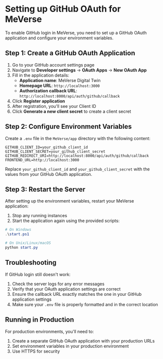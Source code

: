 # Setting up GitHub OAuth for MeVerse

To enable GitHub login in MeVerse, you need to set up a GitHub OAuth application and configure your environment variables.

## Step 1: Create a GitHub OAuth Application

1. Go to your GitHub account settings page
2. Navigate to **Developer settings** → **OAuth Apps** → **New OAuth App**
3. Fill in the application details:
   - **Application name**: MeVerse Digital Twin
   - **Homepage URL**: `http://localhost:3000`
   - **Authorization callback URL**: `http://localhost:8000/api/auth/github/callback`
4. Click **Register application**
5. After registration, you'll see your Client ID
6. Click **Generate a new client secret** to create a client secret

## Step 2: Configure Environment Variables

Create a `.env` file in the `MeVerse/app` directory with the following content:

```
GITHUB_CLIENT_ID=your_github_client_id
GITHUB_CLIENT_SECRET=your_github_client_secret
GITHUB_REDIRECT_URI=http://localhost:8000/api/auth/github/callback
FRONTEND_URL=http://localhost:3000
```

Replace `your_github_client_id` and `your_github_client_secret` with the values from your GitHub OAuth application.

## Step 3: Restart the Server

After setting up the environment variables, restart your MeVerse application:

1. Stop any running instances
2. Start the application again using the provided scripts:

```powershell
# On Windows
.\start.ps1

# On Unix/Linux/macOS
python start.py
```

## Troubleshooting

If GitHub login still doesn't work:

1. Check the server logs for any error messages
2. Verify that your OAuth application settings are correct
3. Ensure the callback URL exactly matches the one in your GitHub application settings
4. Make sure your `.env` file is properly formatted and in the correct location

## Running in Production

For production environments, you'll need to:

1. Create a separate GitHub OAuth application with your production URLs
2. Set environment variables in your production environment
3. Use HTTPS for security 